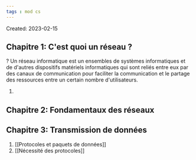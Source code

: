 ```yaml
---
tags : mod cs
---
```

Created: 2023-02-15

## **Chapitre 1:** C'est quoi un réseau ?
?
Un réseau informatique est un ensembles de systèmes informatiques et de d'autres dispositifs matériels informatiques qui sont reliés entre eux par des canaux de communication pour faciliter la communication et le partage des ressources entre un certain nombre d'utilisateurs. 

1. 

## **Chapitre 2:** Fondamentaux des réseaux



## **Chapitre 3:** Transmission de données

1. [[Protocoles et paquets de données]] 
2. [[Nécessité des protocoles]] 